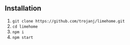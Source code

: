 ## Installation

1. `git clone https://github.com/trojanj/limehome.git`
2. `cd limehome`
3. `npm i`
4. `npm start`
